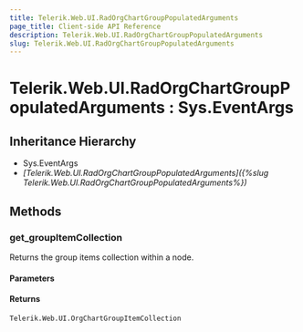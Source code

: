 ```yaml
---
title: Telerik.Web.UI.RadOrgChartGroupPopulatedArguments
page_title: Client-side API Reference
description: Telerik.Web.UI.RadOrgChartGroupPopulatedArguments
slug: Telerik.Web.UI.RadOrgChartGroupPopulatedArguments
---
```


# Telerik.Web.UI.RadOrgChartGroupPopulatedArguments : Sys.EventArgs 

## Inheritance Hierarchy

* Sys.EventArgs
* *[Telerik.Web.UI.RadOrgChartGroupPopulatedArguments]({%slug Telerik.Web.UI.RadOrgChartGroupPopulatedArguments%})*

## Methods

### get_groupItemCollection

Returns the group items collection within a node. 

#### Parameters

#### Returns

`Telerik.Web.UI.OrgChartGroupItemCollection` 